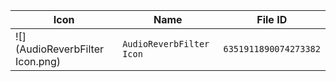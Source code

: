 | Icon | Name | File ID |
| ---  | ---  | ---     |
| ![](AudioReverbFilter Icon.png) | `AudioReverbFilter Icon` | `6351911890074273382` |
